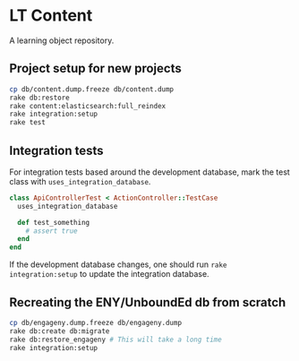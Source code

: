 # LT Content

A learning object repository.

## Project setup for new projects

```bash
cp db/content.dump.freeze db/content.dump
rake db:restore
rake content:elasticsearch:full_reindex
rake integration:setup
rake test
```

## Integration tests

For integration tests based around the development database, mark the test
class with `uses_integration_database`.

```ruby
class ApiControllerTest < ActionController::TestCase
  uses_integration_database

  def test_something
    # assert true
  end
end
```

If the development database changes, one should run `rake integration:setup`
to update the integration database.

## Recreating the ENY/UnboundEd db from scratch

```bash
cp db/engageny.dump.freeze db/engageny.dump
rake db:create db:migrate
rake db:restore_engageny # This will take a long time
rake integration:setup
```
